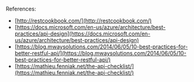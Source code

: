 References:

- [http://restcookbook.com/](http://restcookbook.com/)
- [https://docs.microsoft.com/en-us/azure/architecture/best-practices/api-design](https://docs.microsoft.com/en-us/azure/architecture/best-practices/api-design)
- [https://blog.mwaysolutions.com/2014/06/05/10-best-practices-for-better-restful-api/](https://blog.mwaysolutions.com/2014/06/05/10-best-practices-for-better-restful-api/)
- [https://mathieu.fenniak.net/the-api-checklist/](https://mathieu.fenniak.net/the-api-checklist/)